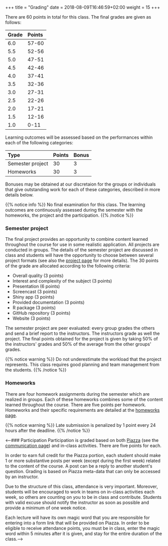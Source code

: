 +++
title = "Grading"
date =  2018-08-09T16:46:59+02:00
weight = 15
+++

There are 60 points in total for this class. The final grades are given as follows:

Grade | Points
:-- | :--
6.0 | 57-60
5.5 | 52-56
5.0 | 47-51
4.5 | 42-46
4.0 | 37-41
3.5 | 32-36
3.0 | 27-31
2.5 | 22-26
2.0 | 17-21
1.5 | 12-16
1.0 | 0-11

Learning outcomes will be assessed based on the performances within each of the following categories:

Type | Points | Bonus
:-- | :-- | :--
Semester project | 30 | 3
Homeworks | 30 | 3

Bonuses may be obtained at our discretaion for the groups or individuals that give outstanding work for each of these categories, described in more details below.

{{% notice info %}}
No final examination for this class. The learning outcomes are continuously assessed during the semester with the homeworks, the project and the participation.
{{% /notice %}}

### Semester project
The final project provides an opportunity to combine content learned throughout the course for use in some realistic application. All projects are conducted in groups. The details of the semester project are discussed in class and students will have the opportunity to choose between several project formats (see also the [project page](https://ptds.netlify.com/project/) for more details). The 30 points of the grade are allocated according to the following criteria:

- Overall quality (3 points)
- Interest and complexity of the subject (3 points)
- Presentation (6 points)
- Screencast (3 points)
- Shiny app (3 points)
- Provided documentation (3 points)
- R package (3 points)
- GitHub repository (3 points)
- Website (3 points)

The semester project are peer evaluated: every group grades the others and send a brief report to the instructors. The instructors grade as well the project. The final points obtained for the project is given by taking 50% of the instructors' grades and 50% of the average from the other groups' grades.

{{% notice warning %}}
Do not underestimate the workload that the project represents. This class requires good planning and team management from the students.
{{% /notice %}}

### Homeworks
There are four homework assignments during the semester which are realized in groups. Each of these homeworks combines some of the content learned throughout the course. There are five points per homework. Homeworks and their specific requirements are detailed at the [homeworks page](https://ptds.netlify.com/homeworks/).

{{% notice warning %}}
Late submission is penalized by 1 point every 24 hours after the deadline.
{{% /notice %}}

<--### Participation
Participation is graded based on both [Piazza](https://piazza.com/unil.ch/fall2019/ptds2019/home) (see the [communication page](https://ptds.netlify.com/syllabus/communication/)) and in-class activities. There are five points for each. 

In order to earn full credit for the Piazza portion, each student should make 1 or more substantive posts per week (except during the first week) related to the content of the course. A post can be a reply to another student's question. Grading is based on Piazza meta-data that can only be accessed by an instructor.

Due to the structure of this class, attendance is very important. Moreover, students will be encouraged to work in teams on in-class activities each week, so others are counting on you to be in class and contribute. Students with valid excuse should notify the instructor as soon as possible and provide a minimum of one week notice.

Each lecture will have its own magic word that you are responsible for entering into a form link that will be provided on Piazza. In order to be eligible to receive attendance points, you must be in class, enter the magic word within 5 minutes after it is given, and stay for the entire duration of the class.-->
